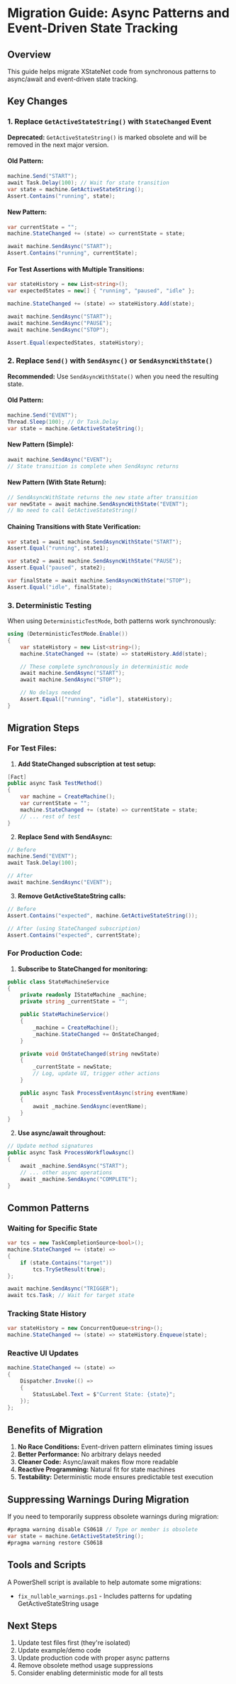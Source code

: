 # Migration Guide: Async Patterns and Event-Driven State Tracking

## Overview
This guide helps migrate XStateNet code from synchronous patterns to async/await and event-driven state tracking.

## Key Changes

### 1. Replace `GetActiveStateString()` with `StateChanged` Event
**Deprecated:** `GetActiveStateString()` is marked obsolete and will be removed in the next major version.

#### Old Pattern:
```csharp
machine.Send("START");
await Task.Delay(100); // Wait for state transition
var state = machine.GetActiveStateString();
Assert.Contains("running", state);
```

#### New Pattern:
```csharp
var currentState = "";
machine.StateChanged += (state) => currentState = state;

await machine.SendAsync("START");
Assert.Contains("running", currentState);
```

#### For Test Assertions with Multiple Transitions:
```csharp
var stateHistory = new List<string>();
var expectedStates = new[] { "running", "paused", "idle" };

machine.StateChanged += (state) => stateHistory.Add(state);

await machine.SendAsync("START");
await machine.SendAsync("PAUSE");
await machine.SendAsync("STOP");

Assert.Equal(expectedStates, stateHistory);
```

### 2. Replace `Send()` with `SendAsync()` or `SendAsyncWithState()`
**Recommended:** Use `SendAsyncWithState()` when you need the resulting state.

#### Old Pattern:
```csharp
machine.Send("EVENT");
Thread.Sleep(100); // Or Task.Delay
var state = machine.GetActiveStateString();
```

#### New Pattern (Simple):
```csharp
await machine.SendAsync("EVENT");
// State transition is complete when SendAsync returns
```

#### New Pattern (With State Return):
```csharp
// SendAsyncWithState returns the new state after transition
var newState = await machine.SendAsyncWithState("EVENT");
// No need to call GetActiveStateString()
```

#### Chaining Transitions with State Verification:
```csharp
var state1 = await machine.SendAsyncWithState("START");
Assert.Equal("running", state1);

var state2 = await machine.SendAsyncWithState("PAUSE");
Assert.Equal("paused", state2);

var finalState = await machine.SendAsyncWithState("STOP");
Assert.Equal("idle", finalState);
```

### 3. Deterministic Testing
When using `DeterministicTestMode`, both patterns work synchronously:

```csharp
using (DeterministicTestMode.Enable())
{
    var stateHistory = new List<string>();
    machine.StateChanged += (state) => stateHistory.Add(state);

    // These complete synchronously in deterministic mode
    await machine.SendAsync("START");
    await machine.SendAsync("STOP");

    // No delays needed
    Assert.Equal(["running", "idle"], stateHistory);
}
```

## Migration Steps

### For Test Files:

1. **Add StateChanged subscription at test setup:**
```csharp
[Fact]
public async Task TestMethod()
{
    var machine = CreateMachine();
    var currentState = "";
    machine.StateChanged += (state) => currentState = state;
    // ... rest of test
}
```

2. **Replace Send with SendAsync:**
```csharp
// Before
machine.Send("EVENT");
await Task.Delay(100);

// After
await machine.SendAsync("EVENT");
```

3. **Remove GetActiveStateString calls:**
```csharp
// Before
Assert.Contains("expected", machine.GetActiveStateString());

// After (using StateChanged subscription)
Assert.Contains("expected", currentState);
```

### For Production Code:

1. **Subscribe to StateChanged for monitoring:**
```csharp
public class StateMachineService
{
    private readonly IStateMachine _machine;
    private string _currentState = "";

    public StateMachineService()
    {
        _machine = CreateMachine();
        _machine.StateChanged += OnStateChanged;
    }

    private void OnStateChanged(string newState)
    {
        _currentState = newState;
        // Log, update UI, trigger other actions
    }

    public async Task ProcessEventAsync(string eventName)
    {
        await _machine.SendAsync(eventName);
    }
}
```

2. **Use async/await throughout:**
```csharp
// Update method signatures
public async Task ProcessWorkflowAsync()
{
    await _machine.SendAsync("START");
    // ... other async operations
    await _machine.SendAsync("COMPLETE");
}
```

## Common Patterns

### Waiting for Specific State
```csharp
var tcs = new TaskCompletionSource<bool>();
machine.StateChanged += (state) =>
{
    if (state.Contains("target"))
        tcs.TrySetResult(true);
};

await machine.SendAsync("TRIGGER");
await tcs.Task; // Wait for target state
```

### Tracking State History
```csharp
var stateHistory = new ConcurrentQueue<string>();
machine.StateChanged += (state) => stateHistory.Enqueue(state);
```

### Reactive UI Updates
```csharp
machine.StateChanged += (state) =>
{
    Dispatcher.Invoke(() =>
    {
        StatusLabel.Text = $"Current State: {state}";
    });
};
```

## Benefits of Migration

1. **No Race Conditions:** Event-driven pattern eliminates timing issues
2. **Better Performance:** No arbitrary delays needed
3. **Cleaner Code:** Async/await makes flow more readable
4. **Reactive Programming:** Natural fit for state machines
5. **Testability:** Deterministic mode ensures predictable test execution

## Suppressing Warnings During Migration

If you need to temporarily suppress obsolete warnings during migration:

```csharp
#pragma warning disable CS0618 // Type or member is obsolete
var state = machine.GetActiveStateString();
#pragma warning restore CS0618
```

## Tools and Scripts

A PowerShell script is available to help automate some migrations:
- `fix_nullable_warnings.ps1` - Includes patterns for updating GetActiveStateString usage

## Next Steps

1. Update test files first (they're isolated)
2. Update example/demo code
3. Update production code with proper async patterns
4. Remove obsolete method usage suppressions
5. Consider enabling deterministic mode for all tests